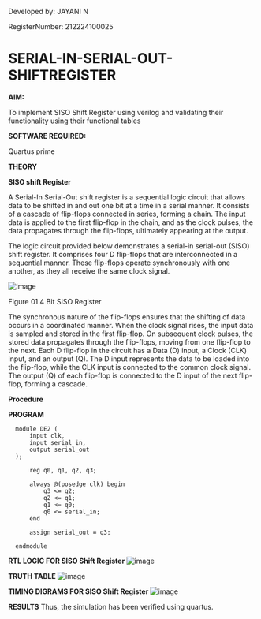 Developed by: JAYANI N

RegisterNumber: 212224100025


# SERIAL-IN-SERIAL-OUT-SHIFTREGISTER

**AIM:**

To implement  SISO Shift Register using verilog and validating their functionality using their functional tables

**SOFTWARE REQUIRED:**

Quartus prime

**THEORY**

**SISO shift Register**

A Serial-In Serial-Out shift register is a sequential logic circuit that allows data to be shifted in and out one bit at a time in a serial manner. It consists of a cascade of flip-flops connected in series, forming a chain. The input data is applied to the first flip-flop in the chain, and as the clock pulses, the data propagates through the flip-flops, ultimately appearing at the output.

The logic circuit provided below demonstrates a serial-in serial-out (SISO) shift register. It comprises four D flip-flops that are interconnected in a sequential manner. These flip-flops operate synchronously with one another, as they all receive the same clock signal.

![image](https://github.com/naavaneetha/SERIAL-IN-SERIAL-OUT-SHIFTREGISTER/assets/154305477/e81c4072-37f9-46c6-8145-566764b74c3a)

Figure 01 4 Bit SISO Register

The synchronous nature of the flip-flops ensures that the shifting of data occurs in a coordinated manner. When the clock signal rises, the input data is sampled and stored in the first flip-flop. On subsequent clock pulses, the stored data propagates through the flip-flops, moving from one flip-flop to the next.
Each D flip-flop in the circuit has a Data (D) input, a Clock (CLK) input, and an output (Q). The D input represents the data to be loaded into the flip-flop, while the CLK input is connected to the common clock signal. The output (Q) of each flip-flop is connected to the D input of the next flip-flop, forming a cascade.

**Procedure**



**PROGRAM**

      module DE2 (
          input clk,
          input serial_in,
          output serial_out
      );
      
          reg q0, q1, q2, q3;
      
          always @(posedge clk) begin
              q3 <= q2;
              q2 <= q1;
              q1 <= q0;
              q0 <= serial_in;
          end
      
          assign serial_out = q3;
      
      endmodule

**RTL LOGIC FOR SISO Shift Register**
![image](https://github.com/user-attachments/assets/f76f8b64-faf4-4d21-924d-cc54111e3dbd)


**TRUTH TABLE**
![image](https://github.com/user-attachments/assets/1c2ab47e-040c-4b27-b691-8652cd94c374)



**TIMING DIGRAMS FOR SISO Shift Register**
![image](https://github.com/user-attachments/assets/22c35026-c44e-4107-9439-c771f8b44886)


**RESULTS**
Thus, the simulation has been verified using quartus.
